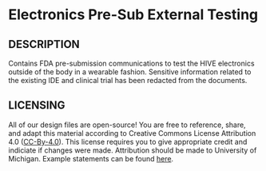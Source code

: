 # Electronics Pre-Sub External Testing

## DESCRIPTION
Contains FDA pre-submission communications to test the HIVE electronics outside of the body in a wearable fashion. Sensitive information related to the existing IDE and clinical trial has been redacted from the documents.

## LICENSING
All of our design files are open-source! You are free to reference, share, and adapt this material according to Creative Commons License Attribution 4.0 ([CC-By-4.0](https://creativecommons.org/licenses/by/4.0/)). This license requires you to give appropriate credit and indiciate if changes were made. Attribution should be made to University of Michigan. Example statements can be found [here](https://wiki.creativecommons.org/wiki/best_practices_for_attribution).